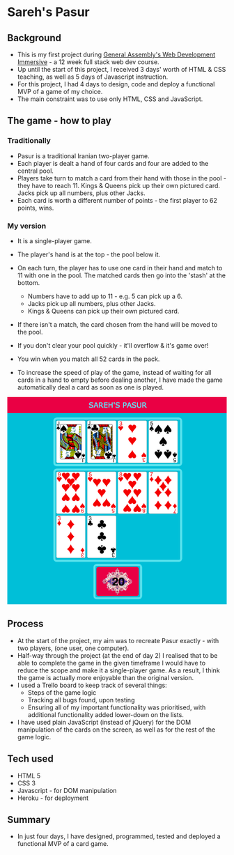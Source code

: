 # Sareh's Pasur

## Background

 - This is my first project during [General Assembly's Web Development Immersive](https://generalassemb.ly/education/web-development-immersive) - a 12 week full stack web dev course.
 - Up until the start of this project, I received 3 days' worth of HTML & CSS teaching, as well as 5 days of Javascript instruction. 
 - For this project, I had 4 days to design, code and deploy a functional MVP of a game of my choice. 
 - The main constraint was to use only HTML, CSS and JavaScript.

## The game - how to play

### Traditionally

 - Pasur is a traditional Iranian two-player game. 
 - Each player is dealt a hand of four cards and four are added to the central pool.
 - Players take turn to match a card from their hand with those in the pool - they have to reach 11. Kings & Queens pick up their own pictured card. Jacks pick up all numbers, plus other Jacks. 
 - Each card is worth a different number of points - the first player to 62 points, wins. 

### My version

 - It is a single-player game. 
 - The player's hand is at the top - the pool below it. 
 - On each turn, the player has to use one card in their hand and match to 11 with one in the pool. The matched cards then go into the 'stash' at the bottom. 

   - Numbers have to add up to 11 - e.g. 5 can pick up a 6.
   - Jacks pick up all numbers, plus other Jacks.
   - Kings & Queens can pick up their own pictured card.
 
 - If there isn't a match, the card chosen from the hand will be moved to the pool.
 - If you don't clear your pool quickly - it'll overflow & it's game over!
 - You win when you match all 52 cards in the pack. 

 
 - To increase the speed of play of the game, instead of waiting for all cards in a hand to empty before dealing another, I have made the game automatically deal a card as soon as one is played.

![A screenshot of Sareh's Pasur](https://github.com/sareh/pasur/blob/master/screenshots/ScreenShot1-GameDisplay.png)

## Process

 - At the start of the project, my aim was to recreate Pasur exactly -  with two players, (one user, one computer). 
 - Half-way through the project (at the end of day 2) I realised that to be able to complete the game in the given timeframe I would have to reduce the scope and make it a single-player game. As a result, I think the game is actually more enjoyable than the original version. 
 - I used a Trello board to keep track of several things:
   - Steps of the game logic
   - Tracking all bugs found, upon testing
   - Ensuring all of my important functionality was prioritised, with additional functionality added lower-down on the lists.
 - I have used plain JavaScript (instead of jQuery) for the DOM manipulation of the cards on the screen, as well as for the rest of the game logic.

## Tech used

 - HTML 5
 - CSS 3
 - Javascript - for DOM manipulation
 - Heroku - for deployment

## Summary

 - In just four days, I have designed, programmed, tested and deployed a functional MVP of a card game.  
